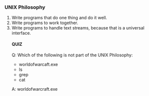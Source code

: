 <h3>UNIX Philosophy</h3>
<ol>
  <li>
Write programs that do one thing and do it well.
    
  </li>
  <li>
Write programs to work together.
    
  </li>
  <li>
Write programs to handle text streams, because that is a universal interface.
    
  </li>
</ul>

<h4>QUIZ</h4>
<p>
 Q: Which of the following is not part of the UNIX Philosophy:
</p>
<ul>
  <li>worldofwarcaft.exe</li>
  <li>ls</li>
  <li>grep</li>
  <li>cat</li>
</ul>
<p>
  A: worldofwarcraft.exe
</p>
